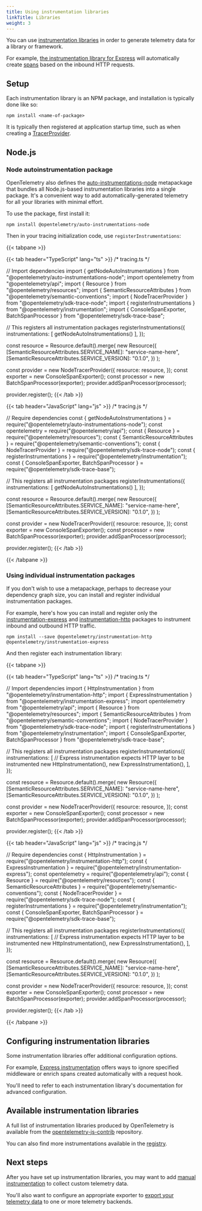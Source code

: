 ```yaml
---
title: Using instrumentation libraries
linkTitle: Libraries
weight: 3
---
```


You can use [instrumentation
libraries](/docs/reference/specification/glossary/#instrumentation-library) in
order to generate telemetry data for a library or framework.

For example, [the instrumentation library for
Express](https://www.npmjs.com/package/@opentelemetry/instrumentation-express)
will automatically create
[spans](/docs/concepts/signals/traces/#spans-in-opentelemetry) based on the
inbound HTTP requests.

## Setup

Each instrumentation library is an NPM package, and installation is typically
done like so:

```console
npm install <name-of-package>
```

It is typically then registered at application startup time, such as when
creating a [TracerProvider](/docs/concepts/signals/traces/#tracer-provider).

## Node.js

### Node autoinstrumentation package

OpenTelemetry also defines the
[auto-instrumentations-node](https://www.npmjs.com/package/@opentelemetry/auto-instrumentations-node)
metapackage that bundles all Node.js-based instrumentation libraries into a
single package. It's a convenient way to add automatically-generated telemetry
for all your libraries with minimal effort.

To use the package, first install it:

```shell
npm install @opentelemetry/auto-instrumentations-node
```

Then in your tracing initialization code, use `registerInstrumentations`:

{{< tabpane >}}

{{< tab header="TypeScript" lang="ts" >}}
/* tracing.ts */

// Import dependencies
import { getNodeAutoInstrumentations } from "@opentelemetry/auto-instrumentations-node";
import opentelemetry from "@opentelemetry/api";
import { Resource } from "@opentelemetry/resources";
import { SemanticResourceAttributes } from "@opentelemetry/semantic-conventions";
import { NodeTracerProvider } from "@opentelemetry/sdk-trace-node";
import { registerInstrumentations } from "@opentelemetry/instrumentation";
import { ConsoleSpanExporter, BatchSpanProcessor } from "@opentelemetry/sdk-trace-base";

// This registers all instrumentation packages
registerInstrumentations({
  instrumentations: [
    getNodeAutoInstrumentations()
  ],
});

const resource =
  Resource.default().merge(
    new Resource({
      [SemanticResourceAttributes.SERVICE_NAME]: "service-name-here",
      [SemanticResourceAttributes.SERVICE_VERSION]: "0.1.0",
    })
  );

const provider = new NodeTracerProvider({
    resource: resource,
});
const exporter = new ConsoleSpanExporter();
const processor = new BatchSpanProcessor(exporter);
provider.addSpanProcessor(processor);

provider.register();
{{< /tab >}}

{{< tab header="JavaScript" lang="js" >}}
/* tracing.js */

// Require dependencies
const { getNodeAutoInstrumentations } = require("@opentelemetry/auto-instrumentations-node");
const opentelemetry = require("@opentelemetry/api");
const { Resource } = require("@opentelemetry/resources");
const { SemanticResourceAttributes } = require("@opentelemetry/semantic-conventions");
const { NodeTracerProvider } = require("@opentelemetry/sdk-trace-node");
const { registerInstrumentations } = require("@opentelemetry/instrumentation");
const { ConsoleSpanExporter, BatchSpanProcessor } = require("@opentelemetry/sdk-trace-base");

// This registers all instrumentation packages
registerInstrumentations({
  instrumentations: [
    getNodeAutoInstrumentations()
  ],
});

const resource =
  Resource.default().merge(
    new Resource({
      [SemanticResourceAttributes.SERVICE_NAME]: "service-name-here",
      [SemanticResourceAttributes.SERVICE_VERSION]: "0.1.0",
    })
  );

const provider = new NodeTracerProvider({
    resource: resource,
});
const exporter = new ConsoleSpanExporter();
const processor = new BatchSpanProcessor(exporter);
provider.addSpanProcessor(processor);

provider.register();
{{< /tab >}}

{{< /tabpane >}}

### Using individual instrumentation packages

If you don't wish to use a metapackage, perhaps to decrease your dependency
graph size, you can install and register individual instrumentation packages.

For example, here's how you can install and register only the
[instrumentation-express](https://www.npmjs.com/package/@opentelemetry/instrumentation-express)
and
[instrumentation-http](https://www.npmjs.com/package/@opentelemetry/instrumentation-http)
packages to instrument inbound and outbound HTTP traffic.

```shell
npm install --save @opentelemetry/instrumentation-http @opentelemetry/instrumentation-express
```

And then register each instrumentation library:

{{< tabpane >}}

{{< tab header="TypeScript" lang="ts" >}}
/* tracing.ts */

// Import dependencies
import { HttpInstrumentation } from "@opentelemetry/instrumentation-http";
import { ExpressInstrumentation } from "@opentelemetry/instrumentation-express";
import opentelemetry from "@opentelemetry/api";
import { Resource } from "@opentelemetry/resources";
import { SemanticResourceAttributes } from "@opentelemetry/semantic-conventions";
import { NodeTracerProvider } from "@opentelemetry/sdk-trace-node";
import { registerInstrumentations } from "@opentelemetry/instrumentation";
import { ConsoleSpanExporter, BatchSpanProcessor } from "@opentelemetry/sdk-trace-base";

// This registers all instrumentation packages
registerInstrumentations({
  instrumentations: [
    // Express instrumentation expects HTTP layer to be instrumented
    new HttpInstrumentation(),
    new ExpressInstrumentation(),
  ],
});

const resource =
  Resource.default().merge(
    new Resource({
      [SemanticResourceAttributes.SERVICE_NAME]: "service-name-here",
      [SemanticResourceAttributes.SERVICE_VERSION]: "0.1.0",
    })
  );

const provider = new NodeTracerProvider({
    resource: resource,
});
const exporter = new ConsoleSpanExporter();
const processor = new BatchSpanProcessor(exporter);
provider.addSpanProcessor(processor);

provider.register();
{{< /tab >}}

{{< tab header="JavaScript" lang="js" >}}
/* tracing.js */

// Require dependencies
const { HttpInstrumentation } = require("@opentelemetry/instrumentation-http");
const { ExpressInstrumentation } = require("@opentelemetry/instrumentation-express");
const opentelemetry = require("@opentelemetry/api");
const { Resource } = require("@opentelemetry/resources");
const { SemanticResourceAttributes } = require("@opentelemetry/semantic-conventions");
const { NodeTracerProvider } = require("@opentelemetry/sdk-trace-node");
const { registerInstrumentations } = require("@opentelemetry/instrumentation");
const { ConsoleSpanExporter, BatchSpanProcessor } = require("@opentelemetry/sdk-trace-base");

// This registers all instrumentation packages
registerInstrumentations({
  instrumentations: [
    // Express instrumentation expects HTTP layer to be instrumented
    new HttpInstrumentation(),
    new ExpressInstrumentation(),
  ],
});

const resource =
  Resource.default().merge(
    new Resource({
      [SemanticResourceAttributes.SERVICE_NAME]: "service-name-here",
      [SemanticResourceAttributes.SERVICE_VERSION]: "0.1.0",
    })
  );

const provider = new NodeTracerProvider({
    resource: resource,
});
const exporter = new ConsoleSpanExporter();
const processor = new BatchSpanProcessor(exporter);
provider.addSpanProcessor(processor);

provider.register();
{{< /tab >}}

{{< /tabpane >}}

## Configuring instrumentation libraries

Some instrumentation libraries offer additional configuration options.

For example, [Express
instrumentation](https://github.com/open-telemetry/opentelemetry-js-contrib/tree/main/plugins/node/opentelemetry-instrumentation-express#express-instrumentation-options)
offers ways to ignore specified middleware or enrich spans created automatically
with a request hook.

You'll need to refer to each instrumentation library's documentation for
advanced configuration.

## Available instrumentation libraries

A full list of instrumentation libraries produced by OpenTelemetry is available
from the
[opentelemetry-js-contrib](https://github.com/open-telemetry/opentelemetry-js-contrib)
repository.

You can also find more instrumentations available in the
[registry](/registry/?language=js&component=instrumentation).

## Next steps

After you have set up instrumentation libraries, you may want to add [manual
instrumentation](/docs/instrumentation/js/instrumentation) to collect custom
telemetry data.

You'll also want to configure an appropriate exporter to [export your telemetry
data](/docs/instrumentation/js/exporters) to one or more telemetry backends.
